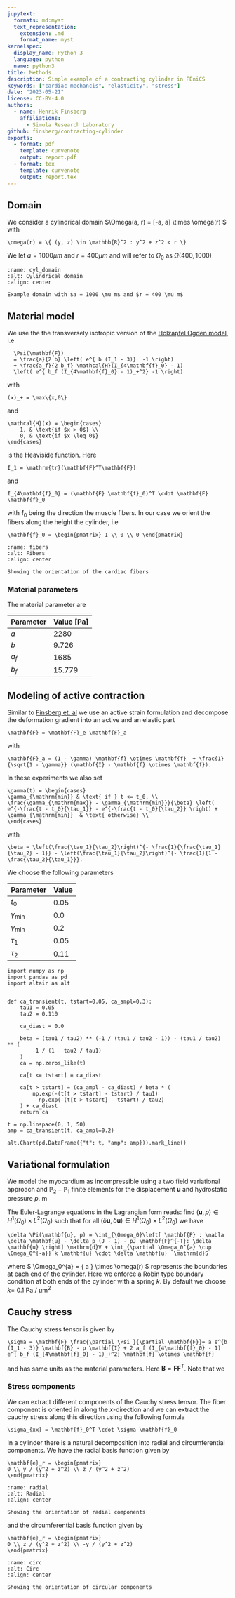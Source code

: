 ```yaml
---
jupytext:
  formats: md:myst
  text_representation:
    extension: .md
    format_name: myst
kernelspec:
  display_name: Python 3
  language: python
  name: python3
title: Methods
description: Simple example of a contracting cylinder in FEniCS
keywords: ["cardiac mechancis", "elasticity", "stress"]
date: "2023-05-21"
license: CC-BY-4.0
authors: 
  - name: Henrik Finsberg
    affiliations:
      - Simula Research Laboratory
github: finsberg/contracting-cylinder
exports:
  - format: pdf
    template: curvenote
    output: report.pdf
  - format: tex
    template: curvenote
    output: report.tex
---
```

## Domain

We consider a cylindrical domain $\Omega(a, r) = [-a, a] \times \omega(r) $ with 

```{math}
\omega(r) = \{ (y, z) \in \mathbb{R}^2 : y^2 + z^2 < r \}
```

We let $a = 1000 \mu m$ and $r = 400 \mu m$ and will refer to $\Omega_0$ as $\Omega(400, 1000)$


```{figure} figures/domain.png
:name: cyl_domain
:alt: Cylindrical domain
:align: center

Example domain with $a = 1000 \mu m$ and $r = 400 \mu m$
```



## Material model

We use the the transversely isotropic version of the [Holzapfel Ogden model](https://doi.org/10.1098/rsta.2009.0091), i.e

```{math}
  \Psi(\mathbf{F})
  = \frac{a}{2 b} \left( e^{ b (I_1 - 3)}  -1 \right)
  + \frac{a_f}{2 b_f} \mathcal{H}(I_{4\mathbf{f}_0} - 1)
  \left( e^{ b_f (I_{4\mathbf{f}_0} - 1)_+^2} -1 \right)
```

with

```{math}
(x)_+ = \max\{x,0\}
```

and

```{math}
\mathcal{H}(x) = \begin{cases}
    1, & \text{if $x > 0$} \\
    0, & \text{if $x \leq 0$}
\end{cases}
```

is the Heaviside function. Here 

```{math}
I_1 = \mathrm{tr}(\mathbf{F}^T\mathbf{F})
```

and 

```{math}
I_{4\mathbf{f}_0} = (\mathbf{F} \mathbf{f}_0)^T \cdot \mathbf{F} \mathbf{f}_0
```

with $\mathbf{f}_0$ being the direction the muscle fibers. In our case we orient the fibers along the height the cylinder, i.e 

```{math}
\mathbf{f}_0 = \begin{pmatrix} 1 \\ 0 \\ 0 \end{pmatrix}
```


```{figure} figures/fiber.png
:name: fibers
:alt: Fibers
:align: center

Showing the orientation of the cardiac fibers
```

### Material parameters

The material parameter are

| Parameter | Value [Pa]  |
|-----------|-------------|
| $a$       | 2280        |
| $b$       | 9.726       |
| $a_f$     | 1685        |
| $b_f$     | 15.779      |


## Modeling of active contraction

Similar to [Finsberg et. al](doi.org/10.1002/cnm.2982) we use an active strain formulation and decompose the deformation gradient into an active and an elastic part

```{math}
\mathbf{F} = \mathbf{F}_e \mathbf{F}_a
```

with 

```{math}
\mathbf{F}_a = (1 - \gamma) \mathbf{f} \otimes \mathbf{f}  + \frac{1}{\sqrt{1 - \gamma}} (\mathbf{I} - \mathbf{f} \otimes \mathbf{f}).
```

In these experiments we also set 

```{math}
\gamma(t) = \begin{cases}
\gamma_{\mathrm{min}} & \text{ if } t <= t_0, \\
\frac{\gamma_{\mathrm{max}} - \gamma_{\mathrm{min}}}{\beta} \left( e^{-\frac{t - t_0}{\tau_1}} - e^{-\frac{t - t_0}{\tau_2}} \right) + \gamma_{\mathrm{min}}  & \text{ otherwise} \\ 
\end{cases}
```

with

```{math}
\beta = \left(\frac{\tau_1}{\tau_2}\right)^{- \frac{1}{\frac{\tau_1}{\tau_2} - 1}} - \left(\frac{\tau_1}{\tau_2}\right)^{- \frac{1}{1 - \frac{\tau_2}{\tau_1}}}.
```

We choose the following parameters

| Parameter                | Value       |
|--------------------------|-------------|
| $t_0$                    | 0.05        |
| $\gamma_{\mathrm{min}}$  | 0.0         |
| $\gamma_{\mathrm{min}}$  | 0.2         |
| $\tau_1$                 | 0.05        |
| $\tau_2$                 | 0.11        |



```{code-cell} python
import numpy as np
import pandas as pd
import altair as alt


def ca_transient(t, tstart=0.05, ca_ampl=0.3):
    tau1 = 0.05
    tau2 = 0.110

    ca_diast = 0.0

    beta = (tau1 / tau2) ** (-1 / (tau1 / tau2 - 1)) - (tau1 / tau2) ** (
        -1 / (1 - tau2 / tau1)
    )
    ca = np.zeros_like(t)

    ca[t <= tstart] = ca_diast

    ca[t > tstart] = (ca_ampl - ca_diast) / beta * (
        np.exp(-(t[t > tstart] - tstart) / tau1)
        - np.exp(-(t[t > tstart] - tstart) / tau2)
    ) + ca_diast
    return ca

t = np.linspace(0, 1, 50)
amp = ca_transient(t, ca_ampl=0.2)

alt.Chart(pd.DataFrame({"t": t, "amp": amp})).mark_line()
```


## Variational formulation

We model the myocardium as incompressible using a two field variational approach and $\mathbb{P}_2-\mathbb{P}_1$ finite elements for the displacement $\mathbf{u}$ and hydrostatic pressure $p$.
m

The Euler‐Lagrange equations in the Lagrangian form reads: find $(\mathbf{u},p) \in H^1(\Omega_0) \times L^2(\Omega_0)$ such that for all $(\delta \mathbf{u},\delta \mathbf{u}) \in H^1(\Omega_0) \times L^2(\Omega_0)$ we have

```{math}
\delta \Pi(\mathbf{u}, p) = \int_{\Omega_0}\left[ \mathbf{P} : \nabla \delta \mathbf{u} - \delta p (J - 1) - pJ \mathbf{F}^{-T}: \delta \mathbf{u} \right] \mathrm{d}V + \int_{\partial \Omega_0^{a} \cup \Omega_0^{-a}} k \mathbf{u} \cdot \delta \mathbf{u}  \mathrm{d}S
```

where $ \Omega_0^{a} = \{ a \} \times \omega(r) $ represents the boundaries at each end of the cylinder. Here we enforce a Robin type boundary condition at both ends of the cylinder with a spring $k$. By default we choose $k=$ 0.1 Pa / $\mu$m$^2$



## Cauchy stress

The Cauchy stress tensor is given by

```{math}
\sigma = \mathbf{F} \frac{\partial \Psi }{\partial \mathbf{F}}= a e^{b (I_1 - 3)} \mathbf{B} - p \mathbf{I} + 2 a_f (I_{4\mathbf{f}_0} - 1) e^{ b_f (I_{4\mathbf{f}_0} - 1)_+^2} \mathbf{f} \otimes \mathbf{f}
```

and has same units as the material parameters. Here $\mathbf{B} = \mathbf{F}\mathbf{F}^T$.
Note that we 


### Stress components

We can extract different components of the Cauchy stress tensor. The fiber component is oriented in along the $x$-direction and we can extract the cauchy stress along this direction using the following formula

```{math}
\sigma_{xx} = \mathbf{f}_0^T \cdot \sigma \mathbf{f}_0
```

In a cylinder there is a natural decomposition into radial and circumferential components. We have the radial basis function given by

```{math}
\mathbf{e}_r = \begin{pmatrix}
0 \\ y / (y^2 + z^2) \\ z / (y^2 + z^2)
\end{pmatrix}
```

```{figure} figures/rad.png 
:name: radial
:alt: Radial
:align: center

Showing the orientation of radial components
```

and the circumferential basis function given by

```{math}
\mathbf{e}_r = \begin{pmatrix}
0 \\ z / (y^2 + z^2) \\ -y / (y^2 + z^2)
\end{pmatrix}
```

```{figure} figures/circ.png 
:name: circ
:alt: Circ
:align: center

Showing the orientation of circular components
```